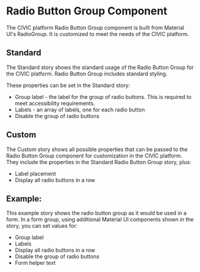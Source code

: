 # Radio Button Group Component

The CIVIC platform Radio Button Group component is built from Material UI's RadioGroup. It is customized to meet the needs of the CIVIC platform.

## Standard

The Standard story shows the standard usage of the Radio Button Group for the CIVIC platform. Radio Button Group includes standard styling.

These properties can be set in the Standard story:

- Group label - the label for the group of radio buttons. This is required to meet accessibility requirements.
- Labels - an array of labels, one for each radio button
- Disable the group of radio buttons

## Custom

The Custom story shows all possible properties that can be passed to the Radio Button Group component for customization in the CIVIC platform. They include the properties in the Standard Radio Button Group story, plus:

- Label placement
- Display all radio buttons in a row

## Example:

This example story shows the radio button group as it would be used in a form. In a form group, using additional Material UI components shown in the story, you can set values for:

- Group label
- Labels
- Display all radio buttons in a row
- Disable the group of radio buttons
- Form helper text
